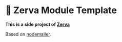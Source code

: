 # 🌱 Zerva Module Template

**This is a side project of [Zerva](https://github.com/holtwick/zerva)** 

Based on [nodemailer](https://nodemailer.com/about/).